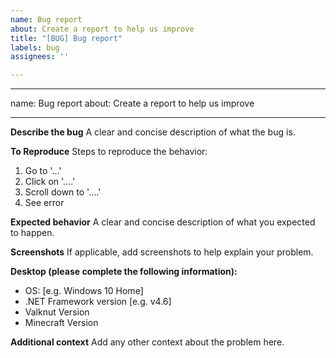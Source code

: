 ```yaml
---
name: Bug report
about: Create a report to help us improve
title: "[BUG] Bug report"
labels: bug
assignees: ''

---
```


---
name: Bug report
about: Create a report to help us improve

---

**Describe the bug**
A clear and concise description of what the bug is.

**To Reproduce**
Steps to reproduce the behavior:
1. Go to '...'
2. Click on '....'
3. Scroll down to '....'
4. See error

**Expected behavior**
A clear and concise description of what you expected to happen.

**Screenshots**
If applicable, add screenshots to help explain your problem.

**Desktop (please complete the following information):**
 - OS: [e.g. Windows 10 Home]
 - .NET Framework version [e.g. v4.6]
 - Valknut Version
 - Minecraft Version

**Additional context**
Add any other context about the problem here.
